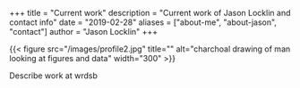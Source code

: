 +++
title = "Current work"
description = "Current work of Jason Locklin and contact info"
date = "2019-02-28"
aliases = ["about-me", "about-jason", "contact"]
author = "Jason Locklin"
+++


{{< figure src="/images/profile2.jpg" title="" alt="charchoal drawing of man looking at figures and data" width="300" >}}


Describe work at wrdsb
